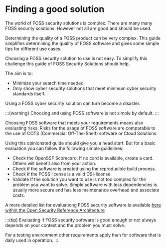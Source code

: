 # Finding a good solution

The world of FOSS security solutions is complex.
There are many many FOSS security solutions. However not all are good and should be used.

Determining the quality of a FOSS product can be very complex. This guide simplifies determining the quality of FOSS software and gives some simple tips for different use cases.



Choosing a FOSS security solution to use is not easy. To simplify this challenge this guide of FOSS Security Solutions should help.

The aim is to:
* Minimize your search time needed
* Only show cyber security solutions that meet minimum cyber security standards itself.

Using a FOSS cyber security solution can turn become a disaster. 

:::{warning}
Choosing and using FOSS software is not simple by default. 
::: 

Choosing FOSS software that meets your requirements means also evaluating risks. Risks for the usage of FOSS software are comparable to the use of COTS (Commercial Off-The-Shelf) software or Cloud Solutions.

Using this opinionated guide should give you a head start. But for a basic evaluation you can follow the following simple guidelines:
* Check the OpenSSF Scorecard. If no card is available, create a card. Others will benefit also from your action.
* Check if the software is created using the reproducible build process.
* Check if the FOSS license is a valid OSI-license.
* Validate if the solution you want to use is not too complex for the problem you want to solve. Simple software with less dependencies is usually more secure and has less maintenance overhead and associate costs.

A more detailed list for evaluationg FOSS security software is available [here within the Open Security Reference Architecture](https://nocomplexity.com/documents/securityarchitecture/prevention/evalFOSS.html)

:::{tip}
Evaluating if FOSS security software is good enough or not always depends on your context and the problem you must solve. 

For a testing environment other requirements apply than for software that is daily used in operation.
:::
